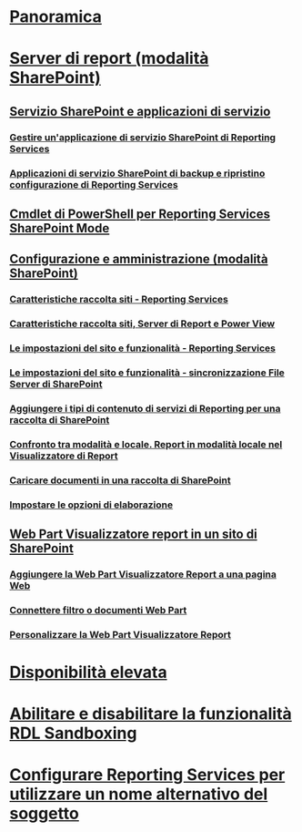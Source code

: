 # [Panoramica](reporting-services-report-server.md)  
# [Server di report (modalità SharePoint)](reporting-services-report-server-sharepoint-mode.md)  
## [Servizio SharePoint e applicazioni di servizio](reporting-services-sharepoint-service-and-service-applications.md)  
### [Gestire un'applicazione di servizio SharePoint di Reporting Services](manage-a-reporting-services-sharepoint-service-application.md)  
### [Applicazioni di servizio SharePoint di backup e ripristino configurazione di Reporting Services](backup-and-restore-reporting-services-sharepoint-service-applications.md)  
## [Cmdlet di PowerShell per Reporting Services SharePoint Mode](powershell-cmdlets-for-reporting-services-sharepoint-mode.md)  
## [Configurazione e amministrazione (modalità SharePoint)](configuration-and-administration-of-a-report-server.md)  
### [Caratteristiche raccolta siti - Reporting Services](site-collection-features-reporting-services.md)  
### [Caratteristiche raccolta siti, Server di Report e Power View](site-collection-features-report-server-and-power-view.md)  
### [Le impostazioni del sito e funzionalità - Reporting Services](site-settings-and-features-reporting-services.md)  
### [Le impostazioni del sito e funzionalità - sincronizzazione File Server di SharePoint](activate-the-report-server-file-sync-feature-in-sharepoint-ca.md)  
### [Aggiungere i tipi di contenuto di servizi di Reporting per una raccolta di SharePoint](add-reporting-services-content-types-to-a-sharepoint-library.md)  
### [Confronto tra modalità e locale. Report in modalità locale nel Visualizzatore di Report](local-mode-vs-connected-mode-reports-in-the-report-viewer.md)  
### [Caricare documenti in una raccolta di SharePoint](upload-documents-to-a-sharepoint-library-reporting-services-in-sharepoint-mode.md)  
### [Impostare le opzioni di elaborazione](set-processing-options-reporting-services-in-sharepoint-integrated-mode.md)  
## [Web Part Visualizzatore report in un sito di SharePoint](report-viewer-web-part-on-a-sharepoint-site.md)  
### [Aggiungere la Web Part Visualizzatore Report a una pagina Web](add-the-report-viewer-web-part-to-a-web-page.md)  
### [Connettere filtro o documenti Web Part](connect-filter-or-documents-web-part-sharepoint-integrated-mode.md)  
### [Personalizzare la Web Part Visualizzatore Report](customize-the-report-viewer-web-part.md)  
# [Disponibilità elevata](high-availability-reporting-services.md)  
# [Abilitare e disabilitare la funzionalità RDL Sandboxing](enable-and-disable-rdl-sandboxing.md)  
# [Configurare Reporting Services per utilizzare un nome alternativo del soggetto](configure-reporting-services-to-use-a-subject-alternative-name.md)  
